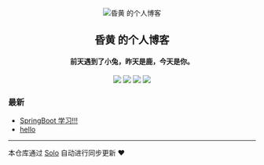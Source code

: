 <p align="center"><img alt="昏黄 的个人博客" src="https://static.b3log.org/images/brand/solo-128.png"></p><h2 align="center">
昏黄 的个人博客
</h2>

<h4 align="center">前天遇到了小兔，昨天是鹿，今天是你。</h4>
<p align="center"><a title="昏黄 的个人博客" target="_blank" href="https://github.com/weibl0512/solo-blog"><img src="https://img.shields.io/github/last-commit/weibl0512/solo-blog.svg?style=flat-square&color=FF9900"></a>
<a title="GitHub repo size in bytes" target="_blank" href="https://github.com/weibl0512/solo-blog"><img src="https://img.shields.io/github/repo-size/weibl0512/solo-blog.svg?style=flat-square"></a>
<a title="Solo Version" target="_blank" href="https://github.com/88250/solo/releases"><img src="https://img.shields.io/badge/solo-4.3.0-f1e05a.svg?style=flat-square&color=blueviolet"></a>
<a title="Hits" target="_blank" href="https://github.com/88250/hits"><img src="https://hits.b3log.org/weibl0512/solo-blog.svg"></a></p>

### 最新

* [SpringBoot  学习!!!](http://www.jinjianh.com/articles/2020/08/28/1598616226551.html)
* [hello](http://www.jinjianh.com/articles/2020/08/28/1598602023044.html)



---

本仓库通过 [Solo](https://github.com/88250/solo) 自动进行同步更新 ❤️ 